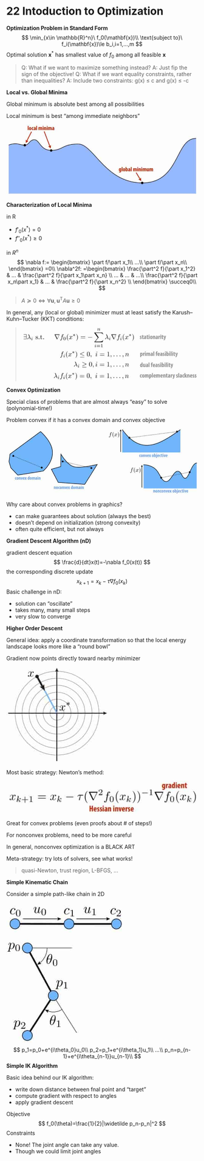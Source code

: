 # 22 Intoduction to Optimization 

**Optimization Problem in Standard Form**
$$
\min_{x\in \mathbb{R}^n}\ f_0(\mathbf{x})\\
\text{subject to}\ f_i(\mathbf{x})\le b_i,i=1,...,m
$$
Optimal solution $\mathbf{x}^*​$ has smallest value of $f_0​$ among all feasible $\mathbf{x}​$  

> Q: What if we want to maximize something instead?
> A: Just fip the sign of the objective!
> Q: What if we want equality constraints, rather than inequalities?
> A: Include two constraints: g(x) ≤ c and g(x) ≤ -c 

**Local vs. Global Minima**

Global minimum is absolute best among all possibilities 

Local minimum is best “among immediate neighbors” 

![1544963302214](assets/1544963302214.jpg)

**Characterization of Local Minima**

in R

- $f'_0(x^*)=0$ 
- $f''_0(x^*)\ge0$ 

in $R^n$ 
$$
\nabla f:=
\begin{bmatrix}
\part f/\part x_1\\
...\\
\part f/\part x_n\\
\end{bmatrix}
=0\\
\nabla^2f:
=\begin{bmatrix}
\frac{\part^2 f}{\part x_1^2} & ... & \frac{\part^2 f}{\part x_1\part x_n} \\
... & ... & ...\\
\frac{\part^2 f}{\part x_n\part x_1} & ... & \frac{\part^2 f}{\part x_n^2} \\
\end{bmatrix}
\succeq0\\
$$

> $A\succeq0\Leftrightarrow \forall \mathbf{u},\mathbf{u}^\text{T}A\mathbf{u}\ge 0$

In general, any (local or global) minimizer must at least satisfy the Karush–Kuhn–Tucker (KKT) conditions: 

> ![1544964532370](assets/1544964532370.jpg)

**Convex Optimization**

Special class of problems that are almost always “easy” to solve (polynomial-time!) 

Problem convex if it has a convex domain and convex objective 

![1544964620204](assets/1544964620204.jpg)

Why care about convex problems in graphics?
- can make guarantees about solution (always the best)
- doesn’t depend on initialization (strong convexity)
- often quite efficient, but not always 

**Gradient Descent Algorithm (nD)**

gradient descent equation 
$$
\frac{d}{dt}x(t)=-\nabla f_0(x(t))
$$
the corresponding discrete update 
$$
x_{k+1}=x_k-\tau\nabla f_0(x_k)
$$
Basic challenge in nD:
- solution can “oscillate”
- takes many, many small steps
- very slow to converge 

**Higher Order Descent**

General idea: apply a coordinate transformation so that the local energy landscape looks more like a “round bowl” 

Gradient now points directly toward nearby minimizer 

![1544965204741](assets/1544965204741.jpg)

Most basic strategy: Newton’s method: 

![1544965236714](assets/1544965236714.jpg)

Great for convex problems (even proofs about # of steps!)

For nonconvex problems, need to be more careful

In general, nonconvex optimization is a BLACK ART 

Meta-strategy: try lots of solvers, see what works! 

> quasi-Newton, trust region, L-BFGS, ... 

**Simple Kinematic Chain**

Consider a simple path-like chain in 2D 

![1544965490739](assets/1544965490739.jpg)

![1544965496289](assets/1544965496289.jpg)
$$
p_1=p_0+e^{i\theta_0}u_0\\
p_2=p_1+e^{i\theta_1}u_1\\
...\\
p_n=p_{n-1}+e^{i\theta_{n-1}}u_{n-1}\\
$$
**Simple IK Algorithm**

Basic idea behind our IK algorithm:
- write down distance between fnal point and “target”
- compute gradient with respect to angles
- apply gradient descent 

Objective 
$$
f_0(\theta)=\frac{1}{2}|\widetilde p_n-p_n|^2
$$
Constraints 

- None! The joint angle can take any value.
- Though we could limit joint angles